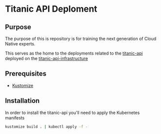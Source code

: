# Titanic API Deploment 

## Purpose

The purpose of this is repository is for training the next generation of Cloud Native experts.

This serves as the home to the deployments related to the [titanic-api](https://github.com/chris-cmsoft/titanic-api) deployed on the [titanic-api-infrastructure](https://github.com/chris-cmsoft/titanic-api-infrastructure)

## Prerequisites

* [Kustomize](https://kustomize.io/)

## Installation

In order to install the titanic-api you'll need to apply the Kubernetes manifests

```bash
kustomize build . | kubectl apply -f -
```
